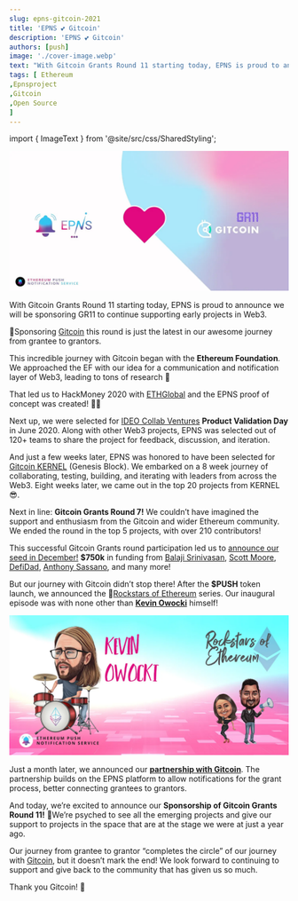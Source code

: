 ```yaml
---
slug: epns-gitcoin-2021
title: 'EPNS 💕 Gitcoin'
description: 'EPNS 💕 Gitcoin'
authors: [push]
image: './cover-image.webp'
text: "With Gitcoin Grants Round 11 starting today, EPNS is proud to announce we will be sponsoring GR11 to continue supporting early projects in Web3."
tags: [ Ethereum
,Epnsproject
,Gitcoin
,Open Source
]
---
```


import { ImageText } from '@site/src/css/SharedStyling';

![Cover Image of EPNS 💕 Gitcoin](./cover-image.webp)

<!--truncate-->

With Gitcoin Grants Round 11 starting today, EPNS is proud to announce we will be sponsoring GR11 to continue supporting early projects in Web3.

💖Sponsoring [Gitcoin](https://twitter.com/gitcoin) this round is just the latest in our awesome journey from grantee to grantors.

This incredible journey with Gitcoin began with the **Ethereum Foundation**. We approached the EF with our idea for a communication and notification layer of Web3, leading to tons of research 🔬

That led us to HackMoney 2020 with [ETHGlobal](https://twitter.com/ETHGlobal) and the EPNS proof of concept was created! 👋🏼

Next up, we were selected for [IDEO Collab Ventures](https://twitter.com/IDEOVC) **Product Validation Day** in June 2020. Along with other Web3 projects, EPNS was selected out of 120+ teams to share the project for feedback, discussion, and iteration.

And just a few weeks later, EPNS was honored to have been selected for [Gitcoin KERNEL](https://twitter.com/KERNEL0x) (Genesis Block). We embarked on a 8 week journey of collaborating, testing, building, and iterating with leaders from across the Web3. Eight weeks later, we came out in the top 20 projects from KERNEL😎.

Next in line: **Gitcoin Grants Round 7!** We couldn’t have imagined the support and enthusiasm from the Gitcoin and wider Ethereum community. We ended the round in the top 5 projects, with over 210 contributors!

This successful Gitcoin Grants round participation led us to [announce our seed in December!](https://medium.com/ethereum-push-notification-service/ethereum-push-notification-service-successfully-raises-750k-usd-in-seed-round-bec41eadd84d) **$750k** in funding from [Balaji Srinivasan](https://twitter.com/balajis), [Scott Moore](https://twitter.com/notscottmoore), [DefiDad](https://twitter.com/DeFi_Dad), [Anthony Sassano](https://twitter.com/sassal0x), and many more!

But our journey with Gitcoin didn’t stop there! After the **$PUSH** token launch, we announced the 🎸[Rockstars of Ethereum](https://www.youtube.com/watch?v=nClMGshU1nU&list=PLyWTqFLqKt9Z_tlTGz29qcP36VqLjo3nu) series. Our inaugural episode was with none other than [**Kevin Owocki**](https://twitter.com/owocki) himself!

![First Image of EPNS 💕 Gitcoin](./image-1.webp)

Just a month later, we announced our [**partnership with Gitcoin**](https://twitter.com/epnsproject/status/1388131533735661573?s=20). The partnership builds on the EPNS platform to allow notifications for the grant process, better connecting grantees to grantors.

And today, we’re excited to announce our **Sponsorship of Gitcoin Grants Round 11!** 🎉We’re psyched to see all the emerging projects and give our support to projects in the space that are at the stage we were at just a year ago.

Our journey from grantee to grantor “completes the circle” of our journey with [Gitcoin](https://twitter.com/gitcoin), but it doesn’t mark the end! We look forward to continuing to support and give back to the community that has given us so much.

Thank you Gitcoin! 💝
